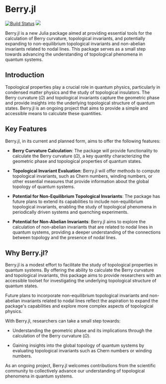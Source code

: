 # Berry.jl

[![Build Status](https://github.com/volkerkarle/Berry.jl/actions/workflows/CI.yml/badge.svg?branch=main)](https://github.com/volkerkarle/Berry.jl/actions/workflows/CI.yml?query=branch%3Amain)
[![](https://img.shields.io/badge/docs-dev-blue.svg)](https://volkerkarle.github.io/Berry.jl/dev/)

Berry.jl is a new Julia package aimed at providing essential tools for the calculation of Berry curvature, topological invariants, and potentially expanding to non-equilibrium topological invariants and non-abelian invariants related to nodal lines. This package serves as a small step towards advancing the understanding of topological phenomena in quantum systems.

## Introduction

Topological properties play a crucial role in quantum physics, particularly in condensed matter physics and the study of topological insulators. The Berry curvature ($\Omega$) and topological invariants capture the geometric phase and provide insights into the underlying topological structure of quantum states. Berry.jl is an ongoing project that aims to provide a simple and accessible means to calculate these quantities.

## Key Features

Berry.jl, in its current and planned form, aims to offer the following features:

- **Berry Curvature Calculation**: The package will provide functionality to calculate the Berry curvature ($\Omega$), a key quantity characterizing the geometric phase and topological properties of quantum states.

- **Topological Invariant Evaluation**: Berry.jl will offer methods to compute topological invariants, such as Chern numbers, winding numbers, or other essential measures that provide information about the global topology of quantum systems.

- **Potential for Non-Equilibrium Topological Invariants**: The package has future plans to extend its capabilities to include non-equilibrium topological invariants, enabling the study of topological phenomena in periodically driven systems and quenching experiments.

- **Potential for Non-Abelian Invariants**: Berry.jl aims to explore the calculation of non-abelian invariants that are related to nodal lines in quantum systems, providing a deeper understanding of the connections between topology and the presence of nodal lines.

## Why Berry.jl?

Berry.jl is a modest effort to facilitate the study of topological properties in quantum systems. By offering the ability to calculate the Berry curvature and topological invariants, this package aims to provide researchers with an accessible toolset for investigating the underlying topological structure of quantum states.

Future plans to incorporate non-equilibrium topological invariants and non-abelian invariants related to nodal lines reflect the aspiration to expand the package's capabilities and explore more complex aspects of topological physics.

With Berry.jl, researchers can take a small step towards:

- Understanding the geometric phase and its implications through the calculation of the Berry curvature ($\Omega$).

- Gaining insights into the global topology of quantum systems by evaluating topological invariants such as Chern numbers or winding numbers.

As an ongoing project, Berry.jl welcomes contributions from the scientific community to collectively advance our understanding of topological phenomena in quantum systems.


